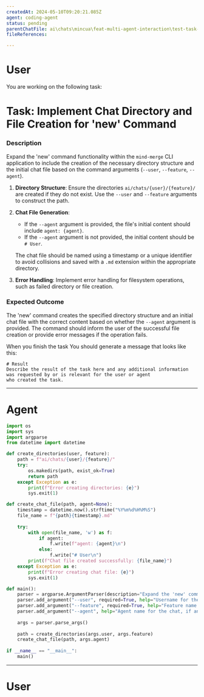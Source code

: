 ```yaml
---
createdAt: 2024-05-10T09:20:21.085Z
agent: coding-agent
status: pending
parentChatFile: ai\chats\mincua\feat-multi-agent-interaction\test-task-generation.md
fileReferences:

---
```

# User

You are working on the following task:
# Task: Implement Chat Directory and File Creation for 'new' Command
### Description
Expand the 'new' command functionality within the `mind-merge` CLI application to include the creation of the necessary directory structure and the initial chat file based on the command arguments (`--user`, `--feature`, `--agent`).

1. **Directory Structure**: Ensure the directories `ai/chats/{user}/{feature}/` are created if they do not exist. Use the `--user` and `--feature` arguments to construct the path.

2. **Chat File Generation**:
   - If the `--agent` argument is provided, the file's initial content should include `agent: {agent}`.
   - If the `--agent` argument is not provided, the initial content should be `# User`.
   
   The chat file should be named using a timestamp or a unique identifier to avoid collisions and saved with a `.md` extension within the appropriate directory.

3. **Error Handling**: Implement error handling for filesystem operations, such as failed directory or file creation.

### Expected Outcome
The 'new' command creates the specified directory structure and an initial chat file with the correct content based on whether the `--agent` argument is provided. The command should inform the user of the successful file creation or provide error messages if the operation fails.

When you finish the task You should generate a message that looks like this:
```task-output
# Result
Describe the result of the task here and any additional information was requested by or is relevant for the user or agent
who created the task.
```

---
# Agent

```python
import os
import sys
import argparse
from datetime import datetime

def create_directories(user, feature):
    path = f"ai/chats/{user}/{feature}/"
    try:
        os.makedirs(path, exist_ok=True)
        return path
    except Exception as e:
        print(f"Error creating directories: {e}")
        sys.exit(1)

def create_chat_file(path, agent=None):
    timestamp = datetime.now().strftime("%Y%m%d%H%M%S")
    file_name = f"{path}{timestamp}.md"
    
    try:
        with open(file_name, 'w') as f:
            if agent:
                f.write(f"agent: {agent}\n")
            else:
                f.write("# User\n")
        print(f"Chat file created successfully: {file_name}")
    except Exception as e:
        print(f"Error creating chat file: {e}")
        sys.exit(1)

def main():
    parser = argparse.ArgumentParser(description="Expand the 'new' command functionality within the mind-merge CLI application.")
    parser.add_argument("--user", required=True, help="Username for the chat.")
    parser.add_argument("--feature", required=True, help="Feature name for the chat.")
    parser.add_argument("--agent", help="Agent name for the chat, if any.")
    
    args = parser.parse_args()
    
    path = create_directories(args.user, args.feature)
    create_chat_file(path, args.agent)
    
if __name__ == "__main__":
    main()
```

---
# User
